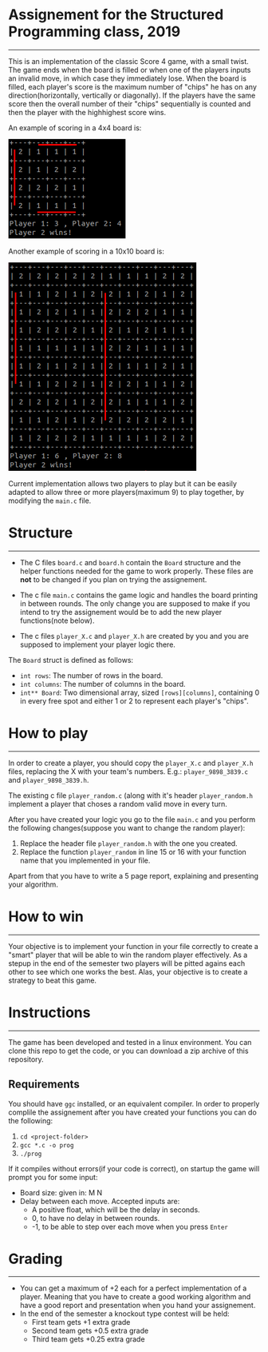 # Assignement for the Structured Programming class, 2019
---
This is an implementation of the classic Score 4 game, with a small twist. The game ends when the board is filled or when one of the players inputs an invalid move, in which case they immediately lose. When the board is filled, each player's score is the maximum number of "chips" he has on any direction(horizontally, vertically or diagonally). If the players have the same score then the overall number of their "chips" sequentially is counted and then the player with the
highhighest score wins. 

An example of scoring in a 4x4 board is:

![Example of 4x4 scoring](https://github.com/e-left/struc-prog-2019-assignement/blob/master/images/scoring_4x4.PNG)

Another example of scoring in a 10x10 board is:

![Example of 10x10 scoring](https://github.com/e-left/struc-prog-2019-assignement/blob/master/images/scoring_10x10.PNG)

Current implementation allows two players to play but it can be easily adapted to allow three or more players(maximum 9) to play together, by modifying the `main.c` file.

# Structure
---
- The C files `board.c` and `board.h` contain the `Board` structure and the helper functions needed for the game to work properly. These files are **not** to be changed if you plan on trying the assignement.

- The c file `main.c` contains the game logic and handles the board printing in between rounds. The only change you are supposed to make if you intend to try the assignement would be to add the new player functions(note below).

- The c files `player_X.c` and `player_X.h` are created by you and you are supposed to implement your player logic there.

The `Board` struct is defined as follows:

- `int rows`: The number of rows in the board.
- `int columns`: The number of columns in the board.
- `int** Board`: Two dimensional array, sized `[rows][columns]`, containing 0 in every free spot and either 1 or 2 to represent each player's "chips".

# How to play
---
In order to create a player, you should copy the `player_X.c` and `player_X.h` files, replacing the X with your team's numbers. E.g.: `player_9898_3839.c` and `player_9898_3839.h`.

The existing c file `player_random.c` (along with it's header `player_random.h` implement a player that choses a random valid move in every turn.

After you have created your logic you go to the file `main.c` and you perform the following changes(suppose you want to change the random player):

1. Replace the header file `player_random.h` with the one you created.
2. Replace the function `player_random` in line 15 or 16 with your function name that you implemented in your file.

Apart from that you have to write a 5 page report, explaining and presenting your algorithm.

# How to win
---
Your objective is to implement your function in your file correctly to create a "smart" player that will be able to win the random player effectively. As a stepup in the end of the semester two players will be pitted agains each other to see which one works the best. Alas, your objective is to create a strategy to beat this game.

# Instructions
---
The game has been developed and tested in a linux environment. You can clone this repo to get the code, or you can download a zip archive of this repository.

## Requirements

You should have `ggc` installed, or an equivalent compiler. In order to properly complile the assignement after you have created your functions you can do the following:
1. `cd <project-folder>`
2. `gcc *.c -o prog`
3. `./prog` 

If it compiles without errors(if your code is correct), on startup the game will prompt you for some input:
- Board size: given in: M N
- Delay between each move. Accepted inputs are:
    - A positive float, which will be the delay in seconds.
    - 0, to have no delay in between rounds.
    - -1, to be able to step over each move when you press `Enter`

# Grading
---
- You can get a maximum of +2 each for a perfect implementation of a player. Meaning that you have to create a good working algorithm and have a good report and presentation when you hand your assignement.
- In the end of the semester a knockout type contest will be held:
    - First team gets +1 extra grade
    - Second team gets +0.5 extra grade
    - Third team gets +0.25 extra grade


